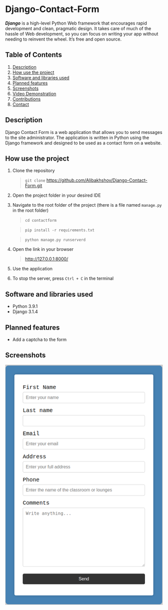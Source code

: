 # Django-Contact-Form
***Django*** is a high-level Python Web framework that encourages rapid development and clean, pragmatic design. It takes care of much of the hassle of Web development, so you can focus on writing your app without needing to reinvent the wheel. It’s free and open source.

## Table of Contents

<ol>
    <li><a href="#description">Description</a></li>
    <li><a href="#usage">How use the project</a></li>
    <li><a href="#software-and-libraries-used">Software and libraries used</a></li>
    <li><a href="#planned-features">Planned features</a></li>
    <li><a href="#screenshots">Screenshots</a></li>
    <li><a href="#video-demonstration">Video Demonstration</a></li>
    <li><a href="#contributions">Contributions</a></li>
    <li><a href="#contact">Contact</a></li>
  </ol>

## Description

Django Contact Form is a web application that allows you to send messages to the site administrator. The application is written in Python using the Django framework and designed to be used as a contact form on a website. 


## How use the project

1. Clone the repository
    > ``git clone`` https://github.com/Alibakhshov/Django-Contact-Form.git
2. Open the project folder in your desired IDE
3. Navigate to the root folder of the project (there is a file named `manage.py` in the root folder)
    > ``cd contactform ``

    > ``pip install -r requirements.txt``

    > ``python manage.py runserverd``
4. Open the link in your browser
    > http://127.0.0.1:8000/
5. Use the application
6. To stop the server, press `Ctrl + C` in the terminal

## Software and libraries used

* Python 3.9.1
* Django 3.1.4


## Planned features

* Add a captcha to the form



## Screenshots

![Screenshot 1](img/image.png)




